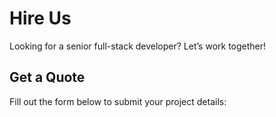 # Hire Us

Looking for a senior full-stack developer? Let’s work together!

## Get a Quote
Fill out the form below to submit your project details:

<centered-image src="/img/work-in-progress.png" />

<hire-us-form />
